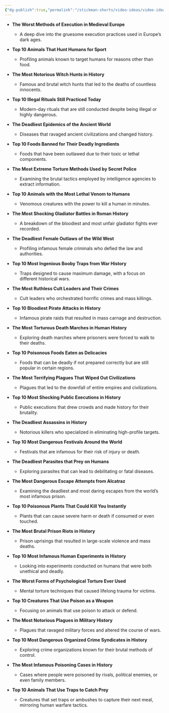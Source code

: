 ```yaml
---
{"dg-publish":true,"permalink":"/stickman-shorts/video-ideas/video-ideas-by-chatgpt/","noteIcon":"","created":"2024-09-07T02:02:15.783+06:00","updated":"2024-09-07T02:07:37.636+06:00"}
---
```


 - **The Worst Methods of Execution in Medieval Europe**
    
    - A deep dive into the gruesome execution practices used in Europe’s dark ages.
- **Top 10 Animals That Hunt Humans for Sport**
    
    - Profiling animals known to target humans for reasons other than food.
- **The Most Notorious Witch Hunts in History**
    
    - Famous and brutal witch hunts that led to the deaths of countless innocents.
- **Top 10 Illegal Rituals Still Practiced Today**
    
    - Modern-day rituals that are still conducted despite being illegal or highly dangerous.
- **The Deadliest Epidemics of the Ancient World**
    
    - Diseases that ravaged ancient civilizations and changed history.
- **Top 10 Foods Banned for Their Deadly Ingredients**
    
    - Foods that have been outlawed due to their toxic or lethal components.
- **The Most Extreme Torture Methods Used by Secret Police**
    
    - Examining the brutal tactics employed by intelligence agencies to extract information.
- **Top 10 Animals with the Most Lethal Venom to Humans**
    
    - Venomous creatures with the power to kill a human in minutes.
- **The Most Shocking Gladiator Battles in Roman History**
    
    - A breakdown of the bloodiest and most unfair gladiator fights ever recorded.
- **The Deadliest Female Outlaws of the Wild West**
    
    - Profiling infamous female criminals who defied the law and authorities.
- **Top 10 Most Ingenious Booby Traps from War History**
    
    - Traps designed to cause maximum damage, with a focus on different historical wars.
- **The Most Ruthless Cult Leaders and Their Crimes**
    
    - Cult leaders who orchestrated horrific crimes and mass killings.
- **Top 10 Bloodiest Pirate Attacks in History**
    
    - Infamous pirate raids that resulted in mass carnage and destruction.
- **The Most Torturous Death Marches in Human History**
    
    - Exploring death marches where prisoners were forced to walk to their deaths.
- **Top 10 Poisonous Foods Eaten as Delicacies**
    
    - Foods that can be deadly if not prepared correctly but are still popular in certain regions.
- **The Most Terrifying Plagues That Wiped Out Civilizations**
    
    - Plagues that led to the downfall of entire empires and civilizations.
- **Top 10 Most Shocking Public Executions in History**
    
    - Public executions that drew crowds and made history for their brutality.
- **The Deadliest Assassins in History**
    
    - Notorious killers who specialized in eliminating high-profile targets.
- **Top 10 Most Dangerous Festivals Around the World**
    
    - Festivals that are infamous for their risk of injury or death.
- **The Deadliest Parasites that Prey on Humans**
    
    - Exploring parasites that can lead to debilitating or fatal diseases.
- **The Most Dangerous Escape Attempts from Alcatraz**
    
    - Examining the deadliest and most daring escapes from the world’s most infamous prison.
- **Top 10 Poisonous Plants That Could Kill You Instantly**
    
    - Plants that can cause severe harm or death if consumed or even touched.
- **The Most Brutal Prison Riots in History**
    
    - Prison uprisings that resulted in large-scale violence and mass deaths.
- **Top 10 Most Infamous Human Experiments in History**
    
    - Looking into experiments conducted on humans that were both unethical and deadly.
- **The Worst Forms of Psychological Torture Ever Used**
    
    - Mental torture techniques that caused lifelong trauma for victims.
- **Top 10 Creatures That Use Poison as a Weapon**
    
    - Focusing on animals that use poison to attack or defend.
- **The Most Notorious Plagues in Military History**
    
    - Plagues that ravaged military forces and altered the course of wars.
- **Top 10 Most Dangerous Organized Crime Syndicates in History**
    
    - Exploring crime organizations known for their brutal methods of control.
- **The Most Infamous Poisoning Cases in History**
    
    - Cases where people were poisoned by rivals, political enemies, or even family members.
- **Top 10 Animals That Use Traps to Catch Prey**
    
    - Creatures that set traps or ambushes to capture their next meal, mirroring human warfare tactics.